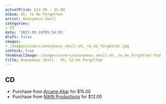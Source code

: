 ```yaml
---
actualPrice: $12.00 - 15.00
album: Oh, to be Forgotten
artist: Anonymous Skull
categories:
- CD
date: '2023-09-24T05:54:01'
draft: false
images:
- /images/covers/anonymous_skull-oh,_to_be_forgotten.jpg
inStock: true
thumbnailImage: /images/covers/anonymous_skull-oh,_to_be_forgotten-thumb.jpg
title: Anonymous Skull - Oh, to be Forgotten
---
```


## CD
* Purchase from [Arcane Altar](https://arcanealtar.bigcartel.com/product/anonymous-skull-oh-to-be-forgotten-cd) for $15.00
* Purchase from [NWN Productions](http://shop.nwnprod.com/index.php?route=product/product&path=93&product_id=37998&sort=pd.name&order=ASC) for $12.00
